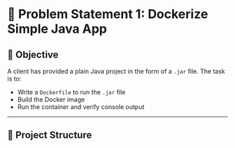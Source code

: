 # 🐳 Problem Statement 1: Dockerize Simple Java App

## 📌 Objective

A client has provided a plain Java project in the form of a `.jar` file. The task is to:

- Write a `Dockerfile` to run the `.jar` file
- Build the Docker image
- Run the container and verify console output

---

## 📁 Project Structure
